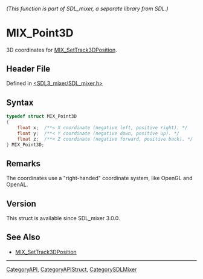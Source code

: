 ###### (This function is part of SDL_mixer, a separate library from SDL.)
# MIX_Point3D

3D coordinates for [MIX_SetTrack3DPosition](MIX_SetTrack3DPosition).

## Header File

Defined in [<SDL3_mixer/SDL_mixer.h>](https://github.com/libsdl-org/SDL_mixer/blob/main/include/SDL3_mixer/SDL_mixer.h)

## Syntax

```c
typedef struct MIX_Point3D
{
    float x;  /**< X coordinate (negative left, positive right). */
    float y;  /**< Y coordinate (negative down, positive up). */
    float z;  /**< Z coordinate (negative forward, positive back). */
} MIX_Point3D;
```

## Remarks

The coordinates use a "right-handed" coordinate system, like OpenGL and
OpenAL.

## Version

This struct is available since SDL_mixer 3.0.0.

## See Also

- [MIX_SetTrack3DPosition](MIX_SetTrack3DPosition)

----
[CategoryAPI](CategoryAPI), [CategoryAPIStruct](CategoryAPIStruct), [CategorySDLMixer](CategorySDLMixer)

